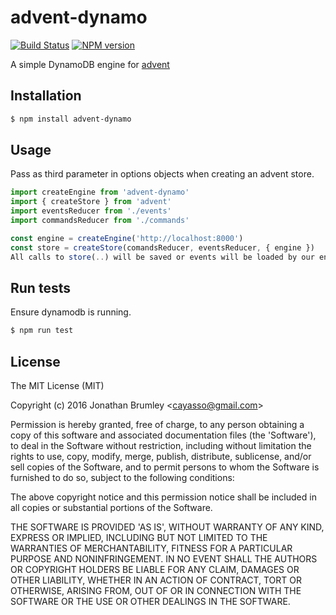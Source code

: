 # advent-dynamo

[![Build Status](https://travis-ci.org/cayasso/advent-dynamo.png?branch=master)](https://travis-ci.org/cayasso/advent-dynamo)
[![NPM version](https://badge.fury.io/js/advent-dynamo.png)](http://badge.fury.io/js/advent-dynamo)

A simple DynamoDB engine for [advent](https://github.com/cayasso/advent)
## Installation

```bash
$ npm install advent-dynamo
```

## Usage
Pass as third parameter in options objects when creating an advent store.

```js
import createEngine from 'advent-dynamo'
import { createStore } from 'advent'
import eventsReducer from './events'
import commandsReducer from './commands'

const engine = createEngine('http://localhost:8000')
const store = createStore(comandsReducer, eventsReducer, { engine })
All calls to store(..) will be saved or events will be loaded by our engine
```
## Run tests
Ensure dynamodb is running.

``` bash
$ npm run test
```

## License
The MIT License (MIT)

Copyright (c) 2016 Jonathan Brumley &lt;cayasso@gmail.com&gt;

Permission is hereby granted, free of charge, to any person obtaining
a copy of this software and associated documentation files (the
'Software'), to deal in the Software without restriction, including
without limitation the rights to use, copy, modify, merge, publish,
distribute, sublicense, and/or sell copies of the Software, and to
permit persons to whom the Software is furnished to do so, subject to
the following conditions:

The above copyright notice and this permission notice shall be
included in all copies or substantial portions of the Software.

THE SOFTWARE IS PROVIDED 'AS IS', WITHOUT WARRANTY OF ANY KIND,
EXPRESS OR IMPLIED, INCLUDING BUT NOT LIMITED TO THE WARRANTIES OF
MERCHANTABILITY, FITNESS FOR A PARTICULAR PURPOSE AND NONINFRINGEMENT.
IN NO EVENT SHALL THE AUTHORS OR COPYRIGHT HOLDERS BE LIABLE FOR ANY
CLAIM, DAMAGES OR OTHER LIABILITY, WHETHER IN AN ACTION OF CONTRACT,
TORT OR OTHERWISE, ARISING FROM, OUT OF OR IN CONNECTION WITH THE
SOFTWARE OR THE USE OR OTHER DEALINGS IN THE SOFTWARE.
